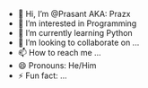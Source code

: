 - 👋 Hi, I’m @Prasant AKA: Prazx
- 👀 I’m interested in Programming
- 🌱 I’m currently learning Python
- 💞️ I’m looking to collaborate on ...
- 📫 How to reach me ...
- 😄 Pronouns: He/Him
- ⚡ Fun fact: ...

<!---
trex12rt/trex12rt is a ✨ special ✨ repository because its `README.md` (this file) appears on your GitHub profile.
You can click the Preview link to take a look at your changes.
--->

